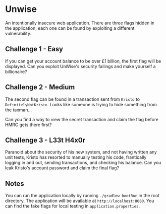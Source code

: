 # Unwise

An intentionally insecure web application.
There are three flags hidden in the application;
each one can be found by exploiting a different vulnerability.

## Challenge 1 - Easy

If you can get your account balance to be over £1 billion,
the first flag will be displayed. Can you exploit UnWise's
security failings and make yourself a billionaire?

## Challenge 2 - Medium

The second flag can be found in a transaction sent from `Kristo` to `DefinitelyNotKristo`.
Looks like someone is trying to hide something from the taxman...

Can you find a way to view the secret transaction and claim the flag
before HMRC gets there first?

## Challenge 3 - L33t H4x0r

Paranoid about the security of his new system, and not having written any unit tests,
Kristo has resorted to manually testing his code, frantically logging in and out,
sending transactions, and checking his balance. Can you leak Kristo's account
password and claim the final flag?

## Notes

You can run the application locally by running `./gradlew bootRun` in the root directory.
The application will be available at `http://localhost:8080`.
You can find the fake flags for local testing in `application.properties`.